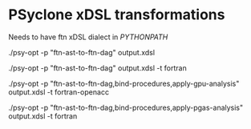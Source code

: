 # PSyclone xDSL transformations

Needs to have ftn xDSL dialect in _PYTHONPATH_

./psy-opt -p "ftn-ast-to-ftn-dag" output.xdsl

./psy-opt -p "ftn-ast-to-ftn-dag" output.xdsl -t fortran

./psy-opt -p "ftn-ast-to-ftn-dag,bind-procedures,apply-gpu-analysis" output.xdsl -t fortran-openacc 

./psy-opt -p "ftn-ast-to-ftn-dag,bind-procedures,apply-pgas-analysis" output.xdsl -t fortran
